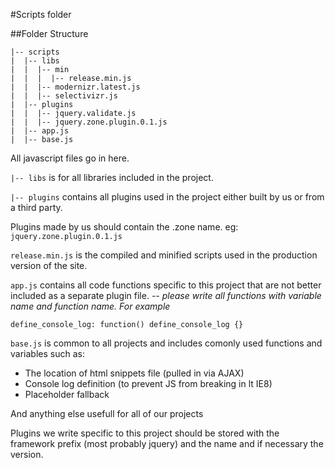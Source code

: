 #Scripts folder

##Folder Structure

	|-- scripts
	|  |-- libs
	|  |  |-- min
	|  |  |  |-- release.min.js
	|  |  |-- modernizr.latest.js
	|  |  |-- selectivizr.js
	|  |-- plugins
	|  |  |-- jquery.validate.js
	|  |  |-- jquery.zone.plugin.0.1.js
	|  |-- app.js
	|  |-- base.js

All javascript files go in here.

`|-- libs` is for all libraries included in the project. 

`|-- plugins` contains all plugins used in the project either built by us or from a third party.

Plugins made by us should contain the .zone name.
eg: `jquery.zone.plugin.0.1.js`

`release.min.js` is the compiled and minified scripts used in the production version of the site.

`app.js` contains all code functions specific to this project that are not better included as a separate plugin file.
*-- please write all functions with variable name and function name. For example*

	define_console_log: function() define_console_log {} 

`base.js` is common to all projects and includes comonly used functions and variables such as: 

* The location of html snippets file (pulled in via AJAX)
* Console log definition (to prevent JS from breaking in lt IE8)
* Placeholder fallback 

And anything else usefull for all of our projects

Plugins we write specific to this project should be stored with the framework prefix (most probably jquery) and the name and if necessary the version.


